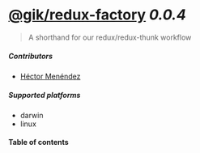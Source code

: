 # [@gik/redux-factory](https://github.com/gikmx/redux-factory#readme) *0.0.4*
> A shorthand for our redux/redux-thunk workflow

##### Contributors
- [Héctor Menéndez](mailto:hector@gik.mx) []()

##### Supported platforms
- darwin
- linux

#### <a name="table-of-contents"></a> Table of contents


